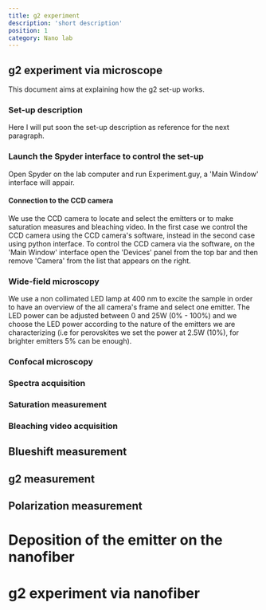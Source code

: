 ```yaml
---
title: g2 experiment
description: 'short description'
position: 1
category: Nano lab 
---
```


## g2 experiment via microscope

  This document aims at explaining how the g2 set-up works. 

### Set-up description 

Here I will put soon the set-up description as reference for the next paragraph. 

### Launch the Spyder interface to control the set-up 

Open Spyder on the lab computer and run Experiment.guy, a 'Main Window' interface will appair. 

#### Connection to the CCD camera 
We use the CCD camera to locate and select the emitters or to make saturation measures and bleaching video.
In the first case we control the CCD camera using the CCD camera's software, instead in the second case using python interface. 
To control the CCD camera via the software, on the 'Main Window' interface open the 'Devices' panel from the top bar and then remove 'Camera' from the list that appears on the right. 

### Wide-field microscopy 

We use a non collimated LED lamp at 400 nm to excite the sample in order to have an overview of the all camera's frame and select one emitter. The LED power can be adjusted between 0 and 25W (0% - 100%) and we choose the LED power according to the nature of the emitters we are characterizing (i.e for perovskites we set the power at 2.5W (10%), for brighter emitters 5% can be enough). 

 


### Confocal microscopy 

### Spectra acquisition 

### Saturation measurement 

### Bleaching video acquisition 

## Blueshift measurement 

## g2 measurement 

## Polarization measurement 

# Deposition of the emitter on the nanofiber 

# g2 experiment via nanofiber 





